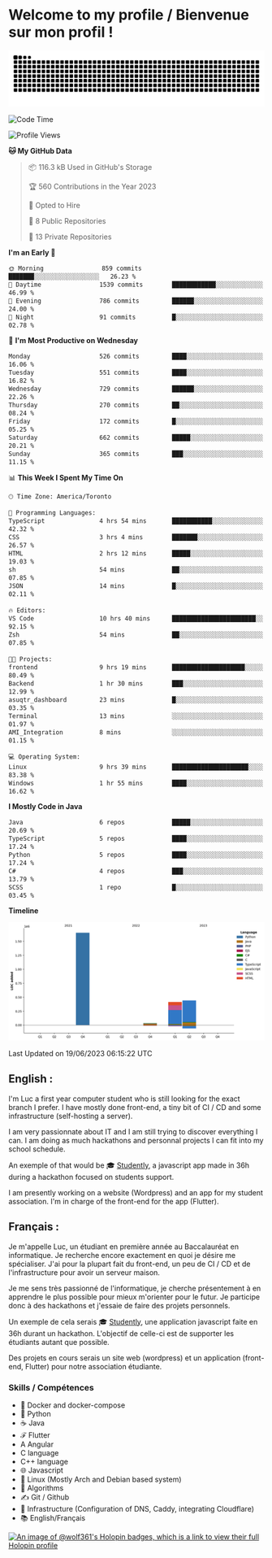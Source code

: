 # Welcome to my profile / Bienvenue sur mon profil !

![snake gif](https://github.com/wolf-361/wolf-361/blob/output/github-contribution-grid-snake.svg)

<!--START_SECTION:waka-->
![Code Time](http://img.shields.io/badge/Code%20Time-192%20hrs%2053%20mins-blue)

![Profile Views](http://img.shields.io/badge/Profile%20Views-0-blue)

**🐱 My GitHub Data** 

> 📦 116.3 kB Used in GitHub's Storage 
 > 
> 🏆 560 Contributions in the Year 2023
 > 
> 💼 Opted to Hire
 > 
> 📜 8 Public Repositories 
 > 
> 🔑 13 Private Repositories 
 > 
**I'm an Early 🐤** 

```text
🌞 Morning                859 commits         ███████░░░░░░░░░░░░░░░░░░   26.23 % 
🌆 Daytime                1539 commits        ████████████░░░░░░░░░░░░░   46.99 % 
🌃 Evening                786 commits         ██████░░░░░░░░░░░░░░░░░░░   24.00 % 
🌙 Night                  91 commits          █░░░░░░░░░░░░░░░░░░░░░░░░   02.78 % 
```
📅 **I'm Most Productive on Wednesday** 

```text
Monday                   526 commits         ████░░░░░░░░░░░░░░░░░░░░░   16.06 % 
Tuesday                  551 commits         ████░░░░░░░░░░░░░░░░░░░░░   16.82 % 
Wednesday                729 commits         ██████░░░░░░░░░░░░░░░░░░░   22.26 % 
Thursday                 270 commits         ██░░░░░░░░░░░░░░░░░░░░░░░   08.24 % 
Friday                   172 commits         █░░░░░░░░░░░░░░░░░░░░░░░░   05.25 % 
Saturday                 662 commits         █████░░░░░░░░░░░░░░░░░░░░   20.21 % 
Sunday                   365 commits         ███░░░░░░░░░░░░░░░░░░░░░░   11.15 % 
```


📊 **This Week I Spent My Time On** 

```text
🕑︎ Time Zone: America/Toronto

💬 Programming Languages: 
TypeScript               4 hrs 54 mins       ███████████░░░░░░░░░░░░░░   42.32 % 
CSS                      3 hrs 4 mins        ███████░░░░░░░░░░░░░░░░░░   26.57 % 
HTML                     2 hrs 12 mins       █████░░░░░░░░░░░░░░░░░░░░   19.03 % 
sh                       54 mins             ██░░░░░░░░░░░░░░░░░░░░░░░   07.85 % 
JSON                     14 mins             █░░░░░░░░░░░░░░░░░░░░░░░░   02.11 % 

🔥 Editors: 
VS Code                  10 hrs 40 mins      ███████████████████████░░   92.15 % 
Zsh                      54 mins             ██░░░░░░░░░░░░░░░░░░░░░░░   07.85 % 

🐱‍💻 Projects: 
frontend                 9 hrs 19 mins       ████████████████████░░░░░   80.49 % 
Backend                  1 hr 30 mins        ███░░░░░░░░░░░░░░░░░░░░░░   12.99 % 
asuqtr_dashboard         23 mins             █░░░░░░░░░░░░░░░░░░░░░░░░   03.35 % 
Terminal                 13 mins             ░░░░░░░░░░░░░░░░░░░░░░░░░   01.97 % 
AMI_Integration          8 mins              ░░░░░░░░░░░░░░░░░░░░░░░░░   01.15 % 

💻 Operating System: 
Linux                    9 hrs 39 mins       █████████████████████░░░░   83.38 % 
Windows                  1 hr 55 mins        ████░░░░░░░░░░░░░░░░░░░░░   16.62 % 
```

**I Mostly Code in Java** 

```text
Java                     6 repos             █████░░░░░░░░░░░░░░░░░░░░   20.69 % 
TypeScript               5 repos             ████░░░░░░░░░░░░░░░░░░░░░   17.24 % 
Python                   5 repos             ████░░░░░░░░░░░░░░░░░░░░░   17.24 % 
C#                       4 repos             ███░░░░░░░░░░░░░░░░░░░░░░   13.79 % 
SCSS                     1 repo              █░░░░░░░░░░░░░░░░░░░░░░░░   03.45 % 
```



**Timeline**

![Lines of Code chart](https://raw.githubusercontent.com/wolf-361/wolf-361/main/assets/bar_graph.png)


 Last Updated on 19/06/2023 06:15:22 UTC
<!--END_SECTION:waka-->

## English : 

I'm Luc a first year computer student who is still looking for the exact branch I prefer. I have mostly done front-end, a tiny bit of CI / CD and some infrastructure (self-hosting a server).

I am very passionnate about IT and I am still trying to discover everything I can. I am doing as much hackathons and personnal projects I can fit into my school schedule.

An exemple of that would be 🎓 [Studently](https://github.com/wolf-361/Studently-CodeJam12), a javascript app made in 36h during a hackathon focused on students support.

I am presently working on a website (Wordpress) and an app for my student association. I'm in charge of the front-end for the app (Flutter).

## Français :

Je m'appelle Luc, un étudiant en première année au Baccalauréat en informatique. Je recherche encore exactement en quoi je désire me spécialiser. J'ai pour la plupart fait du front-end, un peu de CI / CD et de l'infrastructure pour avoir un serveur maison.

Je me sens très passionné de l'informatique, je cherche présentement à en apprendre le plus possible pour mieux m'orienter pour le futur. Je participe donc à des hackathons et j'essaie de faire des projets personnels.

Un exemple de cela serais 🎓 [Studently](https://github.com/wolf-361/Studently-CodeJam12), une application javascript faite en 36h durant un hackathon. L'objectif de celle-ci est de supporter les étudiants autant que possible.

Des projets en cours serais un site web (wordpress) et un application (front-end, Flutter) pour notre association étudiante.

###  Skills / Compétences

* 🐋 Docker and docker-compose
* 🐍 Python
* ☕ Java
* ℱ Flutter
* A Angular
* C language
* C++ language
* 🌐 Javascript
* 🐧 Linux (Mostly Arch and Debian based system)
* 🧩 Algorithms
* ✍️ Git / Github
* 📜 Infrastructure (Configuration of DNS, Caddy, integrating Cloudflare)
* 📚 English/Français

[![An image of @wolf361's Holopin badges, which is a link to view their full Holopin profile](https://holopin.me/wolf361)](https://holopin.io/@wolf361)


